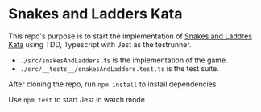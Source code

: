 # Snakes and Ladders Kata

This repo's purpose is to start the implementation of [Snakes and Laddres Kata](http://agilekatas.co.uk/katas/SnakesAndLadders-Kata) using TDD, Typescript with Jest as the testrunner.

- `./src/snakesAndLadders.ts` is the implementation of the game.
- `./src/__tests__/snakesAndLadders.test.ts` is the test suite.

After cloning the repo, run `npm install` to install dependencies.

Use `npm test` to start Jest in watch mode
